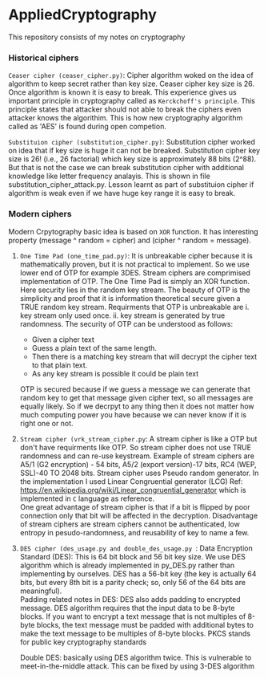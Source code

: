 # AppliedCryptography
This repository consists of my notes on cryptography

### Historical ciphers
`Ceaser cipher (ceaser_cipher.py)`: Cipher algorithm woked on the idea of algorithm to keep secret rather than key size. Ceaser cipher key size is 26. Once algorithm is known it is easy to break. This experience gives us important principle in cryptography called as `Kerckchoff's principle`. This principle states that attacker should not able to break the ciphers even attacker knows the algorithim. This is how new cryptography algorithm called as 'AES' is found during open competion. 

`Substituion cipher (substitution_cipher.py)`: Substitution cipher worked on idea that if key size is huge it can not be breaked. Substitution cipher key size is 26! (i.e., 26 factorial) which key size is approximately 88 bits (2^88). But that is not the case we can break substitution cipher with additional knowledge like letter frequency analayis. This is shown in file substitution_cipher_attack.py. Lesson learnt as part of substituion cipher if algorithm is weak even if we have huge key range it is easy to break.

### Modern ciphers
Modern Crpytography basic idea is based on `XOR` function. It has interesting property (message ^ random = cipher) and (cipher ^ random = message).

1. `One Time Pad (one_time_pad.py)`: It is unbreakable cipher because it is mathematically proven, but it is not practical to implement. So we use lower end of OTP for example 3DES. Stream ciphers are comprimised implementation of OTP. The One Time Pad is simply an XOR function. Here security lies in the random key stream. The beauty of OTP is the simplicity and proof that it is information theoretical secure given a TRUE random key stream. Requirments that OTP is unbreakable are i. key stream only used once. ii. key stream is generated by true randomness.
  The security of OTP can be understood as follows:

    - Given a cipher text
    - Guess a plain text of the same length.
    - Then there is a matching key stream that will decrypt the cipher text to that plain text.
    - As any key stream is possible it could be plain text        

    OTP is secured because if we guess a message we can generate that random key to get that message given cipher text, so all messages are equally likely. So if we
    decrpyt to any   thing then it does not matter how much computing power you have because we can never know if it is right one or not.

2. `Stream cipher (vrk_stream_cipher.py`: A stream cipher is like a OTP but don't have requirments like OTP. So stream cipher does not use TRUE randomness and can re-use keystream. Example of stream ciphers are A5/1 (G2 encryption) - 54 bits, A5/2 (export version)-17 bits, RC4 (WEP, SSL)-40 TO 2048 bits.  Stream cipher uses Pseudo random generator. In the implementation I used Linear Congruential generator (LCG) Ref: https://en.wikipedia.org/wiki/Linear_congruential_generator which is implemented in `C` language as reference.  
One great advantage of stream cipher is that if a bit is flipped by poor connection only that bit will be affected in the decryption.
Disadvantage of stream ciphers are stream ciphers cannot be authenticated, low entropy in pesudo-randomness, and reusability of key to name a few.

3. `DES cipher (des_usage.py and double_des_usage.py `:  Data Encryption Standard (DES): This is 64 bit block and 56 bit key size. We use DES algorithm which is already implemented in py_DES.py rather than implementing by ourselves. DES has a 56-bit key (the key is actually 64 bits, but every 8th bit is a parity check; so, only 56 of the 64 bits are meaningful).       
        Padding related notes in DES: DES also adds padding to encrypted message. DES algorithm requires that the input data to be 8-byte blocks. If you want to encrypt a text message that is not multiples of 8-byte blocks, the text message must be padded with additional bytes to make the text message to be multiples of 8-byte blocks. PKCS stands for public key cryptography standards
        
      Double DES: basically using DES algorithm twice. This is vulnerable to meet-in-the-middle attack. This can be fixed by using 3-DES algorithm


